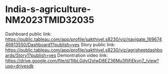 # India-s-agriculture-NM2023TMID32035
Dashboard public link: https://public.tableau.com/app/profile/sakthivel.s8230/viz/navigate_16967446813550/Dashboard1?publish=yes
Story public link: https://public.tableau.com/app/profile/sakthivel.s8230/viz/agrisheetdashboards/Story1?publish=yes
Demontration video link: https://drive.google.com/file/d/1IlbLGdyI2xIwD8EZ36Mu3fIifiEkvn7_/view?usp=drivesdk
